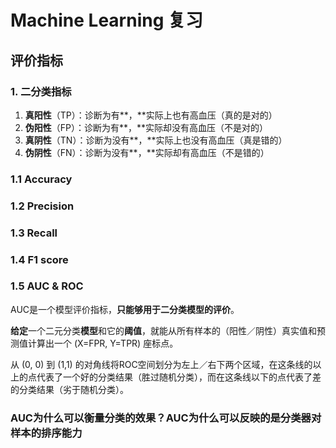 # Machine Learning 复习

## 评价指标

### 1. 二分类指标

1. **真阳性**（TP）：诊断为有**，**实际上也有高血压（真的是对的）
2. **伪阳性**（FP）：诊断为有**，**实际却没有高血压（不是对的）
3. **真阴性**（TN）：诊断为没有**，**实际上也没有高血压（真是错的）
4. **伪阴性**（FN）：诊断为没有**，**实际却有高血压（不是错的）

### 1.1 Accuracy

### 1.2 Precision

### 1.3 Recall

### 1.4 F1 score

### 1.5 AUC & ROC

​		AUC是一个模型评价指标，**只能够用于二分类模型的评价**。

**给定**一个二元分类**模型**和它的**阈值**，就能从所有样本的（阳性／阴性）真实值和预测值计算出一个 (X=FPR, Y=TPR) 座标点。

从 (0, 0) 到 (1,1) 的对角线将ROC空间划分为左上／右下两个区域，在这条线的以上的点代表了一个好的分类结果（胜过随机分类），而在这条线以下的点代表了差的分类结果（劣于随机分类）。



### AUC为什么可以衡量分类的效果？**AUC为什么可以反映的是分类器对样本的排序能力**

